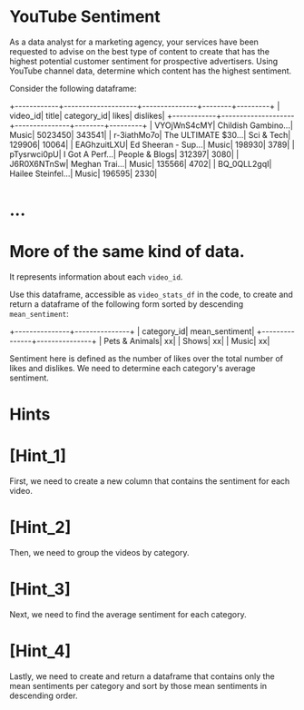 # YouTube Sentiment

  As a data analyst for a marketing agency, your services have been requested to
  advise on the best type of content to create that has the highest potential customer
  sentiment for prospective advertisers. Using YouTube channel data, determine which
  content has the highest sentiment.

  Consider the following dataframe:

+------------+--------------------+---------------+--------+---------+
|    video_id|               title|    category_id|   likes| dislikes|
+------------+--------------------+---------------+--------+---------+
| VYOjWnS4cMY| Childish Gambino...|          Music| 5023450|   343541|
| r-3iathMo7o| The ULTIMATE $30...|     Sci & Tech|  129906|    10064|
| EAGhzuitLXU| Ed Sheeran - Sup...|          Music|  198930|     3789|
| pTysrwci0pU|     I Got A Perf...| People & Blogs|  312397|     3080|
| J6R0X6NTnSw|      Meghan Trai...|          Music|  135566|     4702|
| BQ_0QLL2gqI|  Hailee Steinfel...|          Music|  196595|     2330|
# ...
# More of the same kind of data.

  It represents information about each `video_id`.

  Use this dataframe, accessible as `video_stats_df` in the code, to create and 
  return a dataframe of the following form sorted by descending `mean_sentiment`:

+---------------+---------------+
|    category_id| mean_sentiment|
+---------------+---------------+
| Pets & Animals|             xx|
|          Shows|             xx|
|          Music|             xx|

  Sentiment here is defined as the number of likes over the total number of likes 
  and dislikes. We need to determine each category's average sentiment.

# Hints

# [Hint_1]

  First, we need to create a new column that contains the sentiment for each video.

# [Hint_2]

  Then, we need to group the videos by category.

# [Hint_3]

  Next, we need to find the average sentiment for each category.

# [Hint_4]

  Lastly, we need to create and return a dataframe that contains only the mean 
  sentiments per category and sort by those mean sentiments in descending order.

